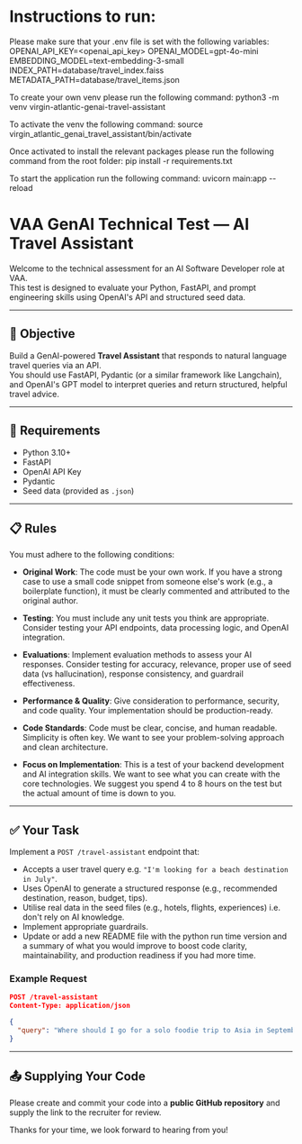 Instructions to run:
===================

Please make sure that your .env file is set with the following variables:
OPENAI_API_KEY=<openai_api_key>
OPENAI_MODEL=gpt-4o-mini
EMBEDDING_MODEL=text-embedding-3-small
INDEX_PATH=database/travel_index.faiss
METADATA_PATH=database/travel_items.json

To create your own venv please run the following command:
python3 -m venv virgin-atlantic-genai-travel-assistant

To activate the venv the following command:
source virgin_atlantic_genai_travel_assistant/bin/activate

Once activated to install the relevant packages please run the following command from the root folder:
pip install -r requirements.txt 

To start the application run the following command:
uvicorn main:app --reload



# VAA GenAI Technical Test — AI Travel Assistant

Welcome to the technical assessment for an AI Software Developer role at VAA.  
This test is designed to evaluate your Python, FastAPI, and prompt engineering skills using OpenAI's API and structured seed data.

---

## 🧠 Objective

Build a GenAI-powered **Travel Assistant** that responds to natural language travel queries via an API.  
You should use FastAPI, Pydantic (or a similar framework like Langchain), and OpenAI's GPT model to interpret queries and return structured, helpful travel advice.

---

## 📌 Requirements

- Python 3.10+
- FastAPI
- OpenAI API Key
- Pydantic
- Seed data (provided as `.json`)

---

## 📋 Rules

You must adhere to the following conditions:

- **Original Work**: The code must be your own work. If you have a strong case to use a small code snippet from someone else's work (e.g., a boilerplate function), it must be clearly commented and attributed to the original author.

- **Testing**: You must include any unit tests you think are appropriate. Consider testing your API endpoints, data processing logic, and OpenAI integration.

- **Evaluations**: Implement evaluation methods to assess your AI responses. Consider testing for accuracy, relevance, proper use of seed data (vs hallucination), response consistency, and guardrail effectiveness.

- **Performance & Quality**: Give consideration to performance, security, and code quality. Your implementation should be production-ready.

- **Code Standards**: Code must be clear, concise, and human readable. Simplicity is often key. We want to see your problem-solving approach and clean architecture.

- **Focus on Implementation**: This is a test of your backend development and AI integration skills. We want to see what you can create with the core technologies. We suggest you spend 4 to 8 hours on the test but the actual amount of time is down to you.

---

## ✅ Your Task

Implement a `POST /travel-assistant` endpoint that:
- Accepts a user travel query e.g. `"I'm looking for a beach destination in July"`.
- Uses OpenAI to generate a structured response (e.g., recommended destination, reason, budget, tips).
- Utilise real data in the seed files (e.g., hotels, flights, experiences) i.e. don't rely on AI knowledge.
- Implement appropriate guardrails.
- Update or add a new README file with the python run time version and a summary of what you would improve to boost code clarity, maintainability, and production readiness if you had more time.

### Example Request

```json
POST /travel-assistant
Content-Type: application/json

{
  "query": "Where should I go for a solo foodie trip to Asia in September?"
}

```

---

## 📤 Supplying Your Code

Please create and commit your code into a **public GitHub repository** and supply the link to the recruiter for review.

Thanks for your time, we look forward to hearing from you!
